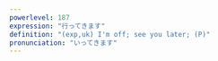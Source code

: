 ```yaml
---
powerlevel: 187
expression: "行ってきます"
definition: "(exp,uk) I'm off; see you later; (P)"
pronunciation: "いってきます"
---
```

